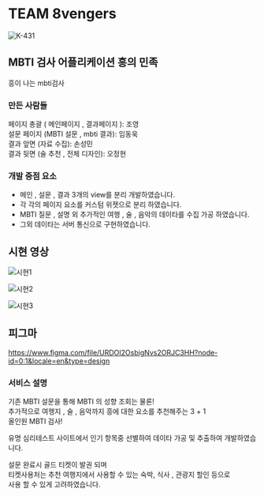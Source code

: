 # TEAM 8vengers

![K-431](https://github.com/gitjoyoung/8vengers/assets/126527025/41280c12-20f7-41c3-a641-73926f59695e)

## MBTI 검사 어플리케이션 흥의 민족
흥이 나는 mbti검사 


### 만든 사람들

페이지 총괄 ( 메인페이지 , 결과페이지 ): 조영<br>
설문 페이지 (MBTI 설문 , mbti 결과): 임동욱<br>
결과 앞면 (자료 수집): 손성민<br>
결과 뒷면 (술 추천 , 전체 디자인): 오정현<br>

### 개발 중점 요소

- 메인 , 설문 , 결과 3개의 view를 분리 개발하였습니다.
- 각 각의 페이지 요소를 커스텀 위젯으로 분리 하였습니다.
- MBTI 질문 , 설명 외 추가적인 여행 , 술 , 음악의 데이타를 수집 가공 하였습니다.
- 그외 데이타는 서버 통신으로 구현하였습니다.

## 시현 영상
![시현1](https://github.com/happy-tribe-MBTI-project-flutter/happy-tribe-MBTI/assets/126527025/1be58434-674a-41cf-97d7-f1bf99950d9c)
  
![시현2](https://github.com/happy-tribe-MBTI-project-flutter/happy-tribe-MBTI/assets/126527025/6a52e36e-aa08-4344-842d-7ee19f8c2ccd)

![시현3](https://github.com/happy-tribe-MBTI-project-flutter/happy-tribe-MBTI/assets/126527025/48fb987e-d075-4477-a7fb-33d955acaf29)

## 피그마
https://www.figma.com/file/URDOI2OsbigNvs2ORJC3HH?node-id=0:1&locale=en&type=design

### 서비스 설명

기존 MBTI 설문을 통해 MBTI 의 성향 조회는 물론! <br>
추가적으로 여행지 , 술 , 음악까지 흥에 대한 요소를 추천해주는 3 + 1 <br>
올인원 MBTI 검사!<br>

유명 심리테스트 사이트에서 인기 항목중 선별하여 데이타 가공 및 추출하여 개발하였습니다.<br>

설문 완료시 골드 티켓이 발권 되며 <br>
티켓사용처는 추천 여행지에서 사용할 수 있는 숙박, 식사 , 관광지 할인 등으로<br>
사용 할 수 있게 고려하였습니다.<br>
